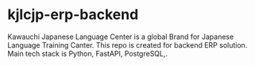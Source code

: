 # kjlcjp-erp-backend
Kawauchi Japanese Language Center is a global Brand for Japanese Language Training Canter. This repo is created for backend ERP solution. Main tech stack is Python, FastAPI, PostgreSQL,.
